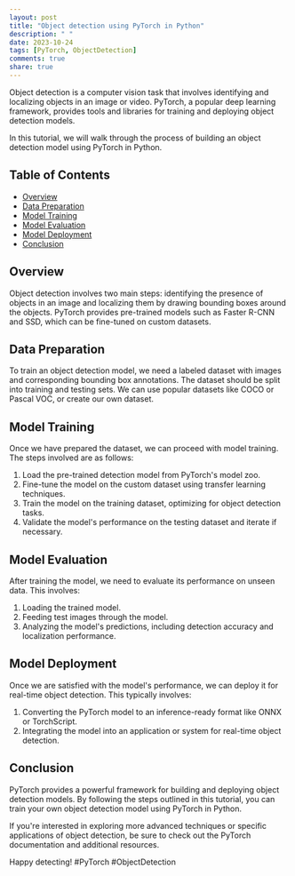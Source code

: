 ```yaml
---
layout: post
title: "Object detection using PyTorch in Python"
description: " "
date: 2023-10-24
tags: [PyTorch, ObjectDetection]
comments: true
share: true
---
```


Object detection is a computer vision task that involves identifying and localizing objects in an image or video. PyTorch, a popular deep learning framework, provides tools and libraries for training and deploying object detection models.

In this tutorial, we will walk through the process of building an object detection model using PyTorch in Python.

## Table of Contents
- [Overview](#overview)
- [Data Preparation](#data-preparation)
- [Model Training](#model-training)
- [Model Evaluation](#model-evaluation)
- [Model Deployment](#model-deployment)
- [Conclusion](#conclusion)

## Overview
Object detection involves two main steps: identifying the presence of objects in an image and localizing them by drawing bounding boxes around the objects. PyTorch provides pre-trained models such as Faster R-CNN and SSD, which can be fine-tuned on custom datasets.

## Data Preparation
To train an object detection model, we need a labeled dataset with images and corresponding bounding box annotations. The dataset should be split into training and testing sets. We can use popular datasets like COCO or Pascal VOC, or create our own dataset.

## Model Training
Once we have prepared the dataset, we can proceed with model training. The steps involved are as follows:

1. Load the pre-trained detection model from PyTorch's model zoo.
2. Fine-tune the model on the custom dataset using transfer learning techniques.
3. Train the model on the training dataset, optimizing for object detection tasks.
4. Validate the model's performance on the testing dataset and iterate if necessary.

## Model Evaluation
After training the model, we need to evaluate its performance on unseen data. This involves:

1. Loading the trained model.
2. Feeding test images through the model.
3. Analyzing the model's predictions, including detection accuracy and localization performance.

## Model Deployment
Once we are satisfied with the model's performance, we can deploy it for real-time object detection. This typically involves:

1. Converting the PyTorch model to an inference-ready format like ONNX or TorchScript.
2. Integrating the model into an application or system for real-time object detection.

## Conclusion
PyTorch provides a powerful framework for building and deploying object detection models. By following the steps outlined in this tutorial, you can train your own object detection model using PyTorch in Python.

If you're interested in exploring more advanced techniques or specific applications of object detection, be sure to check out the PyTorch documentation and additional resources.

Happy detecting! #PyTorch #ObjectDetection